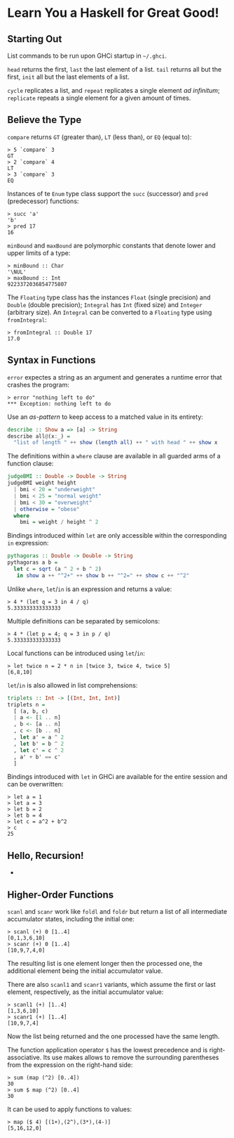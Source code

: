 # Learn You a Haskell for Great Good!

## Starting Out

List commands to be run upon GHCi startup in `~/.ghci`.

`head` returns the first, `last` the last element of a list. `tail` returns all but the first, `init` all but the last elements of a list.

`cycle` replicates a list, and `repeat` replicates a single element _ad infinitum_; `replicate` repeats a single element for a given amount of times.

## Believe the Type

`compare` returns `GT` (greater than), `LT` (less than), or `EQ` (equal to):

    > 5 `compare` 3
    GT
    > 2 `compare` 4
    LT
    > 3 `compare` 3
    EQ

Instances of te `Enum` type class support the `succ` (successor) and `pred` (predecessor) functions:

    > succ 'a'
    'b'
    > pred 17
    16

`minBound` and `maxBound` are polymorphic constants that denote lower and upper limits of a type:

    > minBound :: Char
    '\NUL'
    > maxBound :: Int
    9223372036854775807

The `Floating` type class has the instances `Float` (single precision) and `Double` (double precision); `Integral` has `Int` (fixed size) and `Integer` (arbitrary size). An `Integral` can be converted to a `Floating` type using `fromIntegral`:

    > fromIntegral :: Double 17
    17.0

## Syntax in Functions

`error` expectes a string as an argument and generates a runtime error that crashes the program:

    > error "nothing left to do"
    *** Exception: nothing left to do

Use an _as-pattern_ to keep access to a matched value in its entirety:

```haskell
describe :: Show a => [a] -> String
describe all@(x:_) =
  "list of length " ++ show (length all) ++ " with head " ++ show x
```

The definitions within a `where` clause are available in all guarded arms of a function clause:

```haskell
judgeBMI :: Double -> Double -> String
judgeBMI weight height
  | bmi < 20 = "underweight"
  | bmi < 25 = "normal weight"
  | bmi < 30 = "overweight"
  | otherwise = "obese"
  where
    bmi = weight / height ^ 2
```

Bindings introduced within `let` are only accessible within the corresponding `in` expression:

```haskell
pythagoras :: Double -> Double -> String
pythagoras a b =
  let c = sqrt (a ^ 2 + b ^ 2)
   in show a ++ "^2+" ++ show b ++ "^2=" ++ show c ++ "^2"
```

Unlike `where`, `let`/`in` is an expression and returns a value:

    > 4 * (let q = 3 in 4 / q)
    5.333333333333333

Multiple definitions can be separated by semicolons:

    > 4 * (let p = 4; q = 3 in p / q)
    5.333333333333333

Local functions can be introduced using `let`/`in`:

    > let twice n = 2 * n in [twice 3, twice 4, twice 5]
    [6,8,10]

`let`/`in` is also allowed in list comprehensions:

```haskell
triplets :: Int -> [(Int, Int, Int)]
triplets n =
  [ (a, b, c)
  | a <- [1 .. n]
  , b <- [a .. n]
  , c <- [b .. n]
  , let a' = a ^ 2
  , let b' = b ^ 2
  , let c' = c ^ 2
  , a' + b' == c'
  ]
```

Bindings introduced with `let` in GHCi are available for the entire session and can be overwritten:

    > let a = 1
    > let a = 3
    > let b = 2
    > let b = 4
    > let c = a^2 + b^2
    > c
    25

## Hello, Recursion!

-

## Higher-Order Functions

`scanl` and `scanr` work like `foldl` and `foldr` but return a list of all intermediate accumulator states, including the initial one:

    > scanl (+) 0 [1..4]
    [0,1,3,6,10]
    > scanr (+) 0 [1..4]
    [10,9,7,4,0]

The resulting list is one element longer then the processed one, the additional element being the initial accumulator value.

There are also `scanl1` and `scanr1` variants, which assume the first or last element, respectively, as the initial accumulator value:

    > scanl1 (+) [1..4]
    [1,3,6,10]
    > scanr1 (+) [1..4]
    [10,9,7,4]

Now the list being returned and the one processed have the same length.

The function application operator `$` has the lowest precedence and is right-associative. Its use makes allows to remove the surrounding parentheses from the expression on the right-hand side:

    > sum (map (^2) [0..4])
    30
    > sum $ map (^2) [0..4]
    30

It can be used to apply functions to values:

    > map ($ 4) [(1+),(2^),(3*),(4-)]
    [5,16,12,0]

